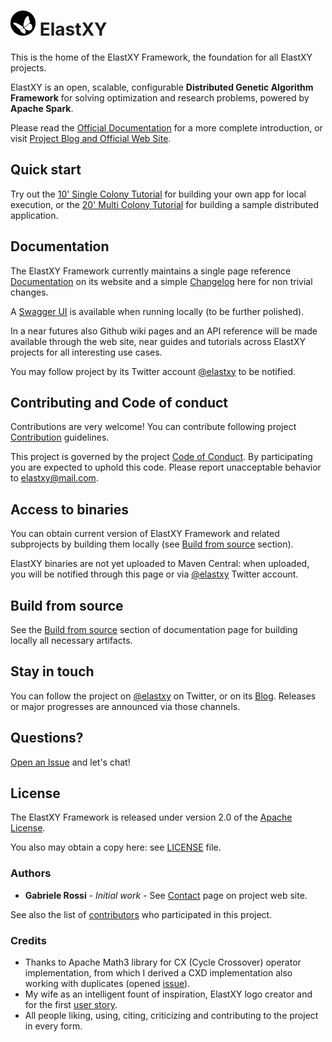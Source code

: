 # <img src="docs/images/logo.png" width="40" align="bottom" height="40"> ElastXY

This is the home of the ElastXY Framework, the foundation for all
ElastXY projects.

ElastXY is an open, scalable, configurable **Distributed Genetic Algorithm Framework** for solving optimization and research problems, powered by **Apache Spark**.

Please read the [Official Documentation](http://elastxy.io/documentation) for a more complete introduction, or visit [Project Blog and Official Web Site](http://elastxy.io).

## Quick start

Try out the [10' Single Colony Tutorial](http://elastxy.io/tutorials/#single-colony-tutorial) for building your own app for local execution, or the [20' Multi Colony Tutorial](http://elastxy.io/tutorials/#multi-colony-tutorial) for building a sample distributed application.

## Documentation

The ElastXY Framework currently maintains a single page reference [Documentation](http://elastxy.io/documentation) on its website and a simple [Changelog](docs/CHANGELOG.md) here for non trivial changes.

A [Swagger UI](http://localhost:8080/swagger-ui.html#/) is available when running locally (to be further polished).

In a near futures also Github wiki pages and an API reference will be made available through the web site, near guides and tutorials across ElastXY projects for all interesting use cases.

You may follow project by its Twitter account [@elastxy](https://twitter.com/elastxy) to be notified.

## Contributing and Code of conduct

Contributions are very welcome! You can contribute following project [Contribution](docs/CONTRIBUTING.md) guidelines.

This project is governed by the project [Code of Conduct](docs/CODE_OF_CONDUCT.md).
By participating you are expected to uphold this code.
Please report unacceptable behavior to [elastxy@mail.com](mailto:elastxy@mail.com?subject=Conduit).

## Access to binaries

You can obtain current version of ElastXY Framework and related subprojects by building them locally (see [Build from source](http://elastxy.io/tutorials/#quick-start) section).

ElastXY binaries are not yet uploaded to Maven Central: when uploaded, you will be notified through this page or via [@elastxy](https://twitter.com/elastxy) Twitter account.

## Build from source

See the [Build from source](http://elastxy.io/tutorials/#quick-start) section of documentation page for building locally all necessary artifacts.

## Stay in touch

You can follow the project on [@elastxy](https://twitter.com/elastxy) on Twitter, or on its [Blog](http://elastxy.io).
Releases or major progresses are announced via those channels.

## Questions?

[Open an Issue](https://github.com/elastxy-framework/issues/new) and let's chat!

## License

The ElastXY Framework is released under version 2.0 of the
[Apache License](http://www.apache.org/licenses/LICENSE-2.0).

You also may obtain a copy here: see [LICENSE](LICENSE) file.

### Authors

* **Gabriele Rossi** - *Initial work* - See [Contact](http://elastxy.io/aboutme) page on project web site.

See also the list of [contributors](https://github.com/elastxy/elastxy-framework/contributors) who participated in this project.

### Credits

* Thanks to Apache Math3 library for CX (Cycle Crossover) operator implementation, from which I derived a CXD implementation also working with duplicates (opened [issue](https://issues.apache.org/jira/browse/MATH-1451)).
* My wife as an intelligent fount of inspiration, ElastXY logo creator and for the first [user story](http://elastxy.io/2018-02-18-elastxy-taking-off).
* All people liking, using, citing, criticizing and contributing to the project in every form.
